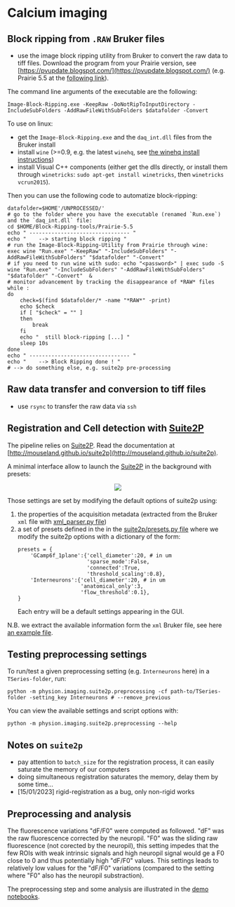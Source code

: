 # Calcium imaging

## Block ripping from `.RAW` Bruker files 

- use the image block ripping utility from Bruker to convert the raw data to tiff files. Download the program from your Prairie version, see [https://pvupdate.blogspot.com/](https://pvupdate.blogspot.com/) (e.g. Prairie 5.5 at the [following link](https://www.brukersupport.com/File/?id=61188&folderid=44665)).

The command line arguments of the executable are the following:
```
Image-Block-Ripping.exe -KeepRaw -DoNotRipToInputDirectory -IncludeSubFolders -AddRawFileWithSubFolders $datafolder -Convert
```

To use on linux:

- get the `Image-Block-Ripping.exe` and the `daq_int.dll` files from the Bruker install
- install `wine` (>=0.9, e.g. the latest `winehq`, see [the winehq install instructions](https://gitlab.winehq.org/wine/wine/-/wikis/Download))
- install Visual C++ components (either get the dlls directly, or install them through `winetricks`: `sudo apt-get install winetricks`, then `winetricks vcrun2015`).

Then you can use the following code to automatize block-ripping:

```
datafolder=$HOME'/UNPROCESSED/'
# go to the folder where you have the executable (renamed `Run.exe`) and the `daq_int.dll` file:
cd $HOME/Block-Ripping-tools/Prairie-5.5
echo " -------------------------------- "
echo "    --> starting block ripping "
# run the Image-Block-Ripping-Utility from Prairie through wine:
exec wine "Run.exe" "-KeepRaw" "-IncludeSubFolders" "-AddRawFileWithSubFolders" "$datafolder" "-Convert"
# if you need to run wine with sudo: echo "<password>" | exec sudo -S wine "Run.exe" "-IncludeSubFolders" "-AddRawFileWithSubFolders" "$datafolder" "-Convert"  &
# monitor advancement by tracking the disappearance of *RAW* files
while :
do
	check=$(find $datafolder/* -name "*RAW*" -print)
	echo $check
	if [ "$check" = "" ]
	then
		break
	fi
	echo "  still block-ripping [...] "
	sleep 10s
done
echo " -------------------------------- "
echo "    --> Block Ripping done ! "
# --> do something else, e.g. suite2p pre-processing
```

## Raw data transfer and conversion to tiff files

- use `rsync` to transfer the raw data via `ssh`

## Registration and Cell detection with [Suite2P](https://github.com/MouseLand/suite2p)

The pipeline relies on [Suite2P](https://github.com/MouseLand/suite2p). Read the documentation at [http://mouseland.github.io/suite2p](http://mouseland.github.io/suite2p).

A minimal interface allow to launch the [Suite2P](https://github.com/MouseLand/suite2p) in the background with presets:

<p align="center">
  <img src="../../docs/imaging/preprocessing.png"/>
</p>

Those settings are set by modifying the default options of suite2p using:
1) the properties of the acquisition metadata (extracted from the Bruker `xml` file with [xml_parser.py file](./bruker/xml_parser.py)) 
2) a set of presets defined in the in the [suite2p/presets.py file](./suite2p/presets.py) where we modify the suite2p options with a dictionary of the form:
    ```
    presets = {
        'GCamp6f_1plane':{'cell_diameter':20, # in um
                          'sparse_mode':False,
                          'connected':True,
                          'threshold_scaling':0.8},
        'Interneurons':{'cell_diameter':20, # in um
                        'anatomical_only':3,
                        'flow_threshold':0.1},
    }
    ```
    Each entry will be a default settings appearing in the GUI.

N.B. we extract the available information form the `xml` Bruker file, see here [an example file](./bruker/TSeries-190620-250-00-002.xml).

## Testing preprocessing settings

To run/test a given preprocessing setting (e.g. `Interneurons` here) in a `TSeries-folder`, run:
```
python -m physion.imaging.suite2p.preprocessing -cf path-to/TSeries-folder -setting_key Interneurons # --remove_previous
```

You can view the available settings and script options with:
```
python -m physion.imaging.suite2p.preprocessing --help
```


## Notes on `suite2p`

- pay attention to `batch_size` for the registration process, it can easily saturate the memory of our computers
- doing simultaneous registration saturates the memory, delay them by some time...
- [15/01/2023] rigid-registration as a bug, only non-rigid works

## Preprocessing and analysis

The fluorescence variations "dF/F0" were computed as followed. "dF" was the raw fluorescence corrected by the neuropil. "F0" was the sliding raw fluorescence (not corected by the neuropil), this setting impedes that the few ROIs with weak intrinsic signals and high neuropil signal would ge a F0 close to 0 and thus potentially high "dF/F0" values. This settings leads to relatively low values for the "dF/F0" variations (compared to the setting where "F0" also has the neuropil substraction).

The preprocessing step and some analysis are illustrated in the [demo notebooks](../../notebooks).
